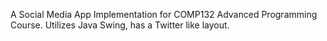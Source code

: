 A Social Media App Implementation for COMP132 Advanced Programming Course. Utilizes Java Swing, has a Twitter like layout.
